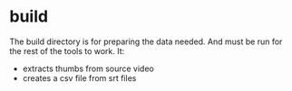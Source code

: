 # build

The build directory is for preparing the data needed. And must be run
for the rest of the tools to work. It:

- extracts thumbs from source video
- creates a csv file from srt files


